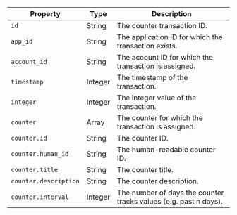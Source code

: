 | Property | Type | Description |
| -------- | ---- | ----------- |
| `id` | String | The counter transaction ID. |
| `app_id` | String | The application ID for which the transaction exists. |
| `account_id` | String | The account ID for which the transaction is assigned. |
| `timestamp` | Integer | The timestamp of the transaction. |
| `integer` | Integer | The integer value of the transaction. |
| `counter` | Array | The counter for which the transaction is assigned. |
| `counter.id` | String | The counter ID. |
| `counter.human_id` | String |  The human-readable counter ID. |
| `counter.title` | String | The counter title. |
| `counter.description` | String | The counter description. |
| `counter.interval` | Integer | The number of days the counter tracks values (e.g. past n days). |
